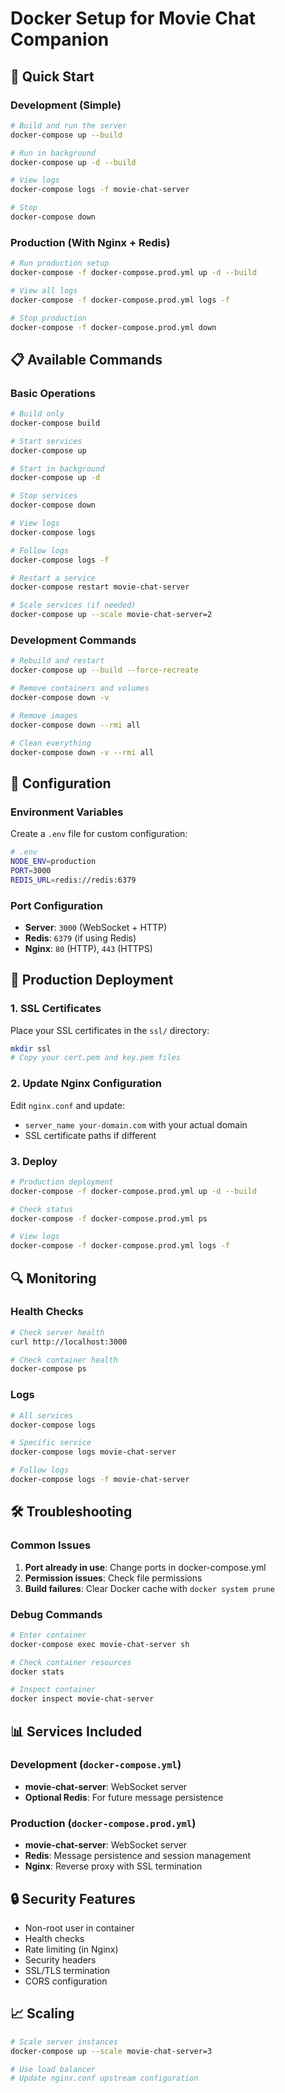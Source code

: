 # Docker Setup for Movie Chat Companion

## 🐳 Quick Start

### Development (Simple)
```bash
# Build and run the server
docker-compose up --build

# Run in background
docker-compose up -d --build

# View logs
docker-compose logs -f movie-chat-server

# Stop
docker-compose down
```

### Production (With Nginx + Redis)
```bash
# Run production setup
docker-compose -f docker-compose.prod.yml up -d --build

# View all logs
docker-compose -f docker-compose.prod.yml logs -f

# Stop production
docker-compose -f docker-compose.prod.yml down
```

## 📋 Available Commands

### Basic Operations
```bash
# Build only
docker-compose build

# Start services
docker-compose up

# Start in background
docker-compose up -d

# Stop services
docker-compose down

# View logs
docker-compose logs

# Follow logs
docker-compose logs -f

# Restart a service
docker-compose restart movie-chat-server

# Scale services (if needed)
docker-compose up --scale movie-chat-server=2
```

### Development Commands
```bash
# Rebuild and restart
docker-compose up --build --force-recreate

# Remove containers and volumes
docker-compose down -v

# Remove images
docker-compose down --rmi all

# Clean everything
docker-compose down -v --rmi all
```

## 🔧 Configuration

### Environment Variables
Create a `.env` file for custom configuration:
```bash
# .env
NODE_ENV=production
PORT=3000
REDIS_URL=redis://redis:6379
```

### Port Configuration
- **Server**: `3000` (WebSocket + HTTP)
- **Redis**: `6379` (if using Redis)
- **Nginx**: `80` (HTTP), `443` (HTTPS)

## 🚀 Production Deployment

### 1. SSL Certificates
Place your SSL certificates in the `ssl/` directory:
```bash
mkdir ssl
# Copy your cert.pem and key.pem files
```

### 2. Update Nginx Configuration
Edit `nginx.conf` and update:
- `server_name your-domain.com` with your actual domain
- SSL certificate paths if different

### 3. Deploy
```bash
# Production deployment
docker-compose -f docker-compose.prod.yml up -d --build

# Check status
docker-compose -f docker-compose.prod.yml ps

# View logs
docker-compose -f docker-compose.prod.yml logs -f
```

## 🔍 Monitoring

### Health Checks
```bash
# Check server health
curl http://localhost:3000

# Check container health
docker-compose ps
```

### Logs
```bash
# All services
docker-compose logs

# Specific service
docker-compose logs movie-chat-server

# Follow logs
docker-compose logs -f movie-chat-server
```

## 🛠️ Troubleshooting

### Common Issues
1. **Port already in use**: Change ports in docker-compose.yml
2. **Permission issues**: Check file permissions
3. **Build failures**: Clear Docker cache with `docker system prune`

### Debug Commands
```bash
# Enter container
docker-compose exec movie-chat-server sh

# Check container resources
docker stats

# Inspect container
docker inspect movie-chat-server
```

## 📊 Services Included

### Development (`docker-compose.yml`)
- **movie-chat-server**: WebSocket server
- **Optional Redis**: For future message persistence

### Production (`docker-compose.prod.yml`)
- **movie-chat-server**: WebSocket server
- **Redis**: Message persistence and session management
- **Nginx**: Reverse proxy with SSL termination

## 🔒 Security Features
- Non-root user in container
- Health checks
- Rate limiting (in Nginx)
- Security headers
- SSL/TLS termination
- CORS configuration

## 📈 Scaling
```bash
# Scale server instances
docker-compose up --scale movie-chat-server=3

# Use load balancer
# Update nginx.conf upstream configuration
```
